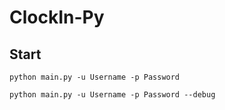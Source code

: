 # ClockIn-Py

## Start

```shell
python main.py -u Username -p Password
```

```shell
python main.py -u Username -p Password --debug
```